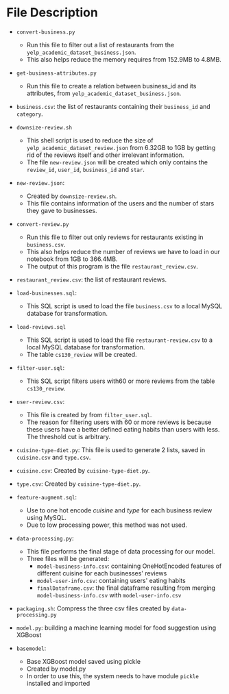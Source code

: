# File Description
* `convert-business.py`
    * Run this file to filter out a list of restaurants from the `yelp_academic_dataset_business.json`.
    * This also helps reduce the memory requires from 152.9MB to 4.8MB.
* `get-business-attributes.py`
    * Run this file to create a relation between business_id and its attributes, from `yelp_academic_dataset_business.json`.
* `business.csv`: the list of restaurants containing their `business_id` and `category`.
* `downsize-review.sh`
    * This shell script is used to reduce the size of `yelp_academic_dataset_review.json` from 6.32GB to 1GB by getting rid of the reviews itself and other irrelevant information.
    * The file `new-review.json` will be created which only contains the `review_id`, `user_id`, `business_id` and `star`.
* `new-review.json`:
    * Created by `downsize-review.sh`.
    * This file contains information of the users and the number of stars they gave to businesses.
* `convert-review.py`
    * Run this file to filter out only reviews for restaurants existing in `business.csv`.
    * This also helps reduce the number of reviews we have to load in our notebook from 1GB to 366.4MB.
    * The output of this program is the file `restaurant_review.csv`.
* `restaurant_review.csv`: the list of restaurant reviews.

* `load-businesses.sql`:
    * This SQL script is used to load the file `business.csv` to a local MySQL database for transformation.
* `load-reviews.sql`
    * This SQL script is used to load the file `restaurant-review.csv` to a local MySQL database for transformation.
    * The table `cs130_review` will be created.
* `filter-user.sql`:
    * This SQL script filters users with60 or more reviews from the table `cs130_review`.
* `user-review.csv`:
    * This file is created by from `filter_user.sql`.
    * The reason for filtering users with 60 or more reviews is because these users have a better defined eating habits than users with less. The threshold cut is arbitrary.
* `cuisine-type-diet.py`: This file is used to generate 2 lists, saved in `cuisine.csv` and `type.csv`.
* `cuisine.csv`: Created by `cuisine-type-diet.py`.
* `type.csv`: Created by `cuisine-type-diet.py`.
* `feature-augment.sql`:
    * Use to one hot encode *cuisine* and *type* for each business review using MySQL.
    * Due to low processing power, this method was not used.
* `data-processing.py`: 
    * This file performs the final stage of data processing for our model.
    * Three files will be generated:
        * `model-business-info.csv`: containing OneHotEncoded features of different cuisine for each businesses' reviews
        * `model-user-info.csv`: containing users' eating habits
        * `finalDataframe.csv`: the final dataframe resulting from merging `model-business-info.csv` with `model-user-info.csv`
* `packaging.sh`: Compress the three csv files created by `data-processing.py`
* `model.py`: building a machine learning model for food suggestion using XGBoost
* `basemodel`:
    * Base XGBoost model saved using pickle
    * Created by model.py
    * In order to use this, the system needs to have module `pickle` installed and imported
